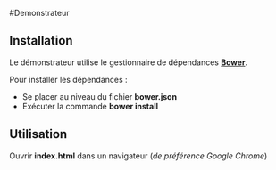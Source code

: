 #Demonstrateur

## Installation

Le démonstrateur utilise le gestionnaire de dépendances [**Bower**](bower.io).

Pour installer les dépendances :
* Se placer au niveau du fichier **bower.json**
* Exécuter la commande **bower install**

## Utilisation

Ouvrir **index.html** dans un navigateur (*de préférence Google Chrome*)